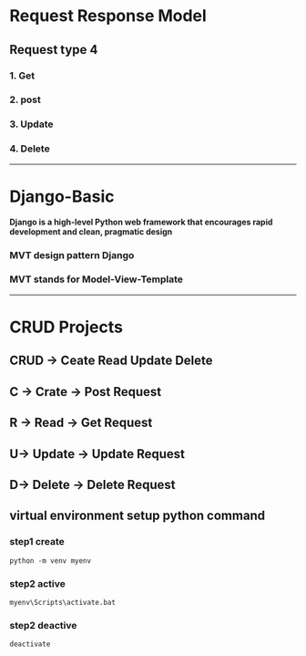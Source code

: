 # Request Response Model

## **Request type 4**

### 1. Get

### 2. post

### 3. Update

### 4. Delete

---

# Django-Basic

**Django is a high-level Python web framework that encourages rapid development and clean, pragmatic design**

### **MVT design pattern Django**

### MVT stands for Model-View-Template

---

# CRUD Projects

## CRUD -> **Ceate Read Update Delete**

## C -> Crate -> Post Request

## R -> Read -> Get Request

## U-> Update -> Update Request

## D-> Delete -> Delete Request

## virtual environment setup python command

### step1 create

`python -m venv myenv
`

### step2 active

`myenv\Scripts\activate.bat
`

### step2 deactive

`deactivate
`

